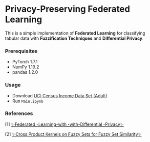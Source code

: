 # Privacy-Preserving Federated Learning

This is a simple implementation of **Federated Learning** for classifying tabular data with **Fuzzification Techniques** and **Differential Privacy**. 

### Prerequisites
- PyTorch 1.7.1
- NumPy 1.19.2
- pandas 1.2.0

### Usage
- Download [UCI Census Income Data Set (Adult)](http://archive.ics.uci.edu/ml/datasets/Census+Income)
- Run ```Main.ipynb```

### References
[1] [✨Federated -Learning-with -with-Differential -Privacy✨](https://github.com/Yangfan-Jiang/Federated-Learning-with-Differential-Privacy/blob/master/README.md)

[2] [✨Cross Product Kernels on Fuzzy Sets for Fuzzy Set Similarity✨](https://github.com/jorjasso/crossProductKernel-noisyData)
